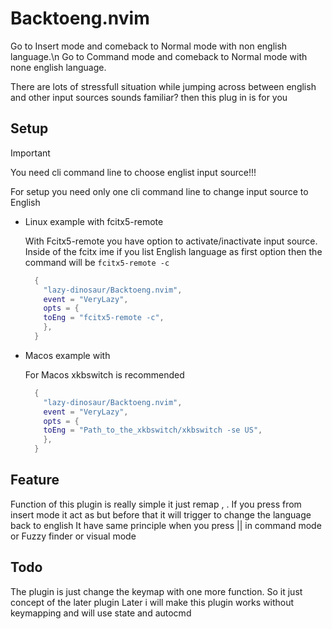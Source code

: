# Backtoeng.nvim

Go to Insert mode and comeback to Normal mode with non english language.\n
Go to Command mode and comeback to Normal mode with none english language.

There are lots of stressfull situation while jumping across between english and other input sources
sounds familiar? then this plug in is for you

## Setup

> [!IMPORTANT]
> You need cli command line to choose englist input source!!!

For setup you need only one cli command line to change input source to English

- Linux example with fcitx5-remote

  With Fcitx5-remote you have option to activate/inactivate input source.
  Inside of the fcitx ime if you list English language as first option then the command will be `fcitx5-remote -c`

  ```lua
    {
      "lazy-dinosaur/Backtoeng.nvim",
      event = "VeryLazy",
      opts = {
      toEng = "fcitx5-remote -c",
      },
    }
  ```

- Macos example with

  For Macos xkbswitch is recommended

  ```lua
    {
      "lazy-dinosaur/Backtoeng.nvim",
      event = "VeryLazy",
      opts = {
      toEng = "Path_to_the_xkbswitch/xkbswitch -se US",
      },
    }
  ```

## Feature

Function of this plugin is really simple it just remap <Esc>, <CR>.
If you press <Esc> from insert mode it act as <Esc> but before that it will trigger to change the language back to english
It have same principle when you press <Esc> || <CR> in command mode or Fuzzy finder or visual mode

## Todo

The plugin is just change the keymap with one more function. So it just concept of the later plugin
Later i will make this plugin works without keymapping and will use state and autocmd
